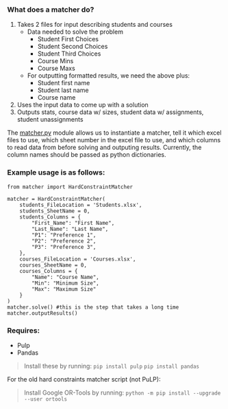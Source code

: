 ### What does a matcher do?
1. Takes 2 files for input describing students and courses
    - Data needed to solve the problem
        - Student First Choices
        - Student Second Choices
        - Student Third Choices
        - Course Mins
        - Course Maxs
    - For outputting formatted results, we need the above plus:
        - Student first name
        - Student last name
        - Course name
2. Uses the input data to come up with a solution
3. Outputs stats, course data w/ sizes, student data w/ assignments, student unassignments

The [matcher.py](https://github.com/shubham170102/TAS_Schedule/blob/main/matcher.py) module allows us to instantiate a matcher, tell it which excel files to use, which sheet number in the excel file to use, and which columns to read data from before solving and outputing results. Currently, the column names should be passed as python dictionaries.

### Example usage is as follows:
```
from matcher import HardConstraintMatcher

matcher = HardConstraintMatcher(
    students_FileLocation = 'Students.xlsx',
    students_SheetName = 0,
    students_Columns = {
        "First_Name": "First Name",
        "Last_Name": "Last Name",
        "P1": "Preference 1",
        "P2": "Preference 2",
        "P3": "Preference 3",
    },
    courses_FileLocation = 'Courses.xlsx',
    courses_SheetName = 0,
    courses_Columns = {
        "Name": "Course Name",
        "Min": "Minimum Size",
        "Max": "Maximum Size"
    }
)
matcher.solve() #this is the step that takes a long time
matcher.outputResults()
```

### Requires:
- Pulp
- Pandas
>Install these by running:
>`pip install pulp`
>`pip install pandas`

For the old hard constraints matcher script (not PuLP):
>Install Google OR-Tools by running:
>`python -m pip install --upgrade --user ortools`
